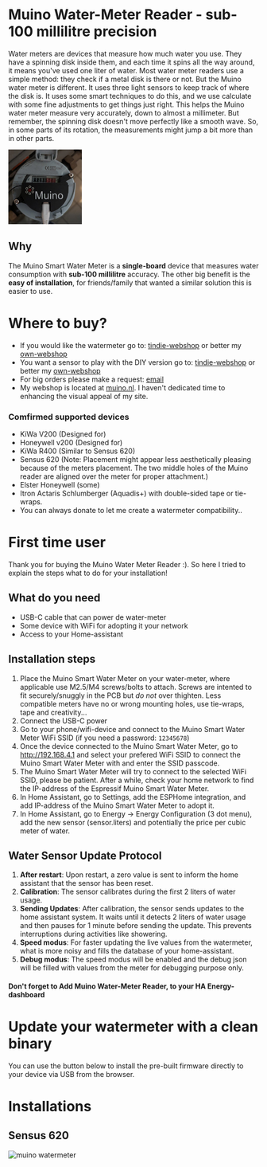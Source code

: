 # Muino Water-Meter Reader - sub-100 millilitre precision

Water meters are devices that measure how much water you use. They have a spinning disk inside them, and each time it spins all the way around, it means you've used one liter of water. Most water meter readers use a simple method: they check if a metal disk is there or not. But the Muino water meter is different. It uses three light sensors to keep track of where the disk is. It uses some smart techniques to do this, and we use calculate with some fine adjustments to get things just right. This helps the Muino water meter measure very accurately, down to almost a millimeter. But remember, the spinning disk doesn't move perfectly like a smooth wave. So, in some parts of its rotation, the measurements might jump a bit more than in other parts.

<img src="/img/muino_with_case.png" alt="muino watermeter" height="150" class="center"/>

## Why
The Muino Smart Water Meter is a **single-board** device that measures water consumption with **sub-100 millilitre** accuracy. The other big benefit is the **easy of installation**, for friends/family that wanted a similar solution this is easier to use.


# Where to buy?
* If you would like the watermeter go to: [tindie-webshop](https://www.tindie.com/products/muino/smart-water-meter-reader/) or better my [own-webshop](https://muino.nl/product/smart-water-meter-reader)
* You want a sensor to play with the DIY version go to: [tindie-webshop](https://www.tindie.com/products/muino/3-phase-muino-light-sensor-encoder/) or better my [own-webshop](https://muino.nl/product/3d-case-for-the-water-meter-reader)
* For big orders please make a request: [email](mailto:martijnvwezel@muino.nl)
* My webshop is located at [muino.nl](https://muino.nl). I haven't dedicated time to enhancing the visual appeal of my site.

### Comfirmed supported devices
* KiWa V200 (Designed for)
* Honeywell v200 (Designed for)
* KiWa R400 (Similar to Sensus 620)
* Sensus 620 (Note: Placement might appear less aesthetically pleasing because of the meters placement. The two middle holes of the Muino reader are aligned over the meter for proper attachment.)
* Elster Honeywell (some)
* Itron Actaris Schlumberger (Aquadis+) with double-sided tape or tie-wraps.
* You can always donate to let me create a watermeter compatibility..

# First time user
Thank you for buying the Muino Water Meter Reader :). So here I tried to explain the steps what to do for your installation!

## What do you need

* USB-C cable that can power de water-meter
* Some device with WiFi for adopting it your network
* Access to your Home-assistant

## Installation steps

1. Place the Muino Smart Water Meter on your water-meter, where applicable use M2.5/M4 screws/bolts to attach.
   Screws are intented to fit securely/snuggly in the PCB but *do not* over thighten. Less compatible meters have no or wrong mounting holes, use tie-wraps, tape and creativity...
3. Connect the USB-C power
4. Go to your phone/wifi-device and connect to the Muino Smart Water Meter WiFi SSID (if you need a password: `12345678`)
5. Once the device connected to the Muino Smart Water Meter, go to http://192.168.4.1 and select your prefered WiFi SSID to connect the Muino Smart Water Meter with and enter the SSID passcode.
6. The Muino Smart Water Meter will try to connect to the selected WiFi SSID, please be patient. After a while, check your home network to find the IP-address of the Espressif Muino Smart Water Meter.
7. In Home Assistant, go to Settings, add the ESPHome integration, and add IP-address of the Muino Smart Water Meter to adopt it.
8. In Home Assistant, go to Energy -> Energy Configuration (3 dot menu), add the new sensor (sensor.liters) and potentially the price per cubic meter of water.


## Water Sensor Update Protocol

1. **After restart**: Upon restart, a zero value is sent to inform the home assistant that the sensor has been reset.
2. **Calibration**: The sensor calibrates during the first 2 liters of water usage.
3. **Sending Updates**: After calibration, the sensor sends updates to the home assistant system. It waits until it detects 2 liters of water usage and then pauses for 1 minute before sending the update. This prevents interruptions during activities like showering.
4. **Speed modus**: For faster updating the live values from the watermeter, what is more noisy and fills the database of your home-assistant.
5. **Debug modus**: The speed modus will be enabled and the debug json will be filled with values from the meter for debugging purpose only.

#### Don't forget to Add Muino Water-Meter Reader, to your HA Energy-dashboard


# Update your watermeter with a clean binary

You can use the button below to install the pre-built firmware directly to your device via USB from the browser.

<esp-web-install-button manifest="./manifest.json"></esp-web-install-button>
<script type="module" src="https://unpkg.com/esp-web-tools@9/dist/web/install-button.js?module"></script>

# Installations

## Sensus 620

<img src="/img/sensus_620.png.png" alt="muino watermeter" height="150" class="center"/>
